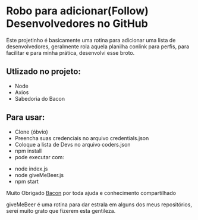 # Robo para adicionar(Follow) Desenvolvedores no GitHub

Este projetinho é basicamente uma rotina para adicionar uma lista de desenvolvedores, geralmente rola aquela planilha conlink para perfis, para facilitar e para minha prática, desenvolvi esse broto.

## Utlizado no projeto:
* Node
* Axios
* Sabedoria do Bacon

## Para usar:
* Clone (óbvio)
* Preencha suas credenciais no arquivo credentials.json
* Coloque a lista de Devs no arquivo coders.json
* npm install
* pode executar com:
- node index.js
- node giveMeBeer.js
- npm start

Muito Obrigado [Bacon](https://github.com/giovanirubim "Clique e siga o Mestre agora!") por toda ajuda e conhecimento compartilhado

giveMeBeer é uma rotina para dar estrala em alguns dos meus repositórios, serei muito grato que fizerem esta gentileza.